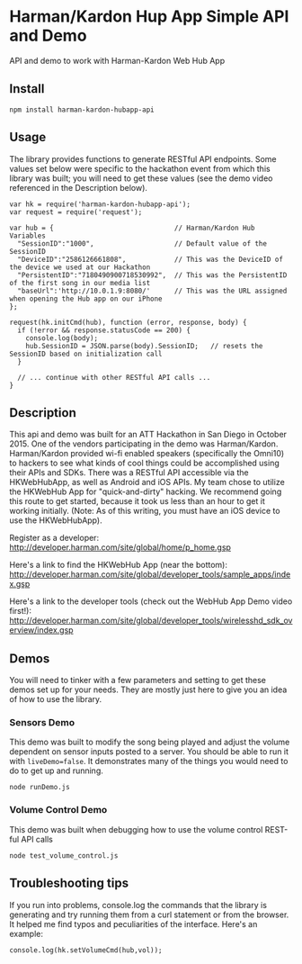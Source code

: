 # Harman/Kardon Hup App Simple API and Demo
API and demo to work with Harman-Kardon Web Hub App

## Install
```
npm install harman-kardon-hubapp-api
```

## Usage
The library provides functions to generate RESTful API endpoints. Some values set below were specific to the 
hackathon event from which this library was built; you will need to get these values (see the demo video referenced 
in the Description below).
```
var hk = require('harman-kardon-hubapp-api');
var request = require('request');

var hub = {                              // Harman/Kardon Hub Variables
  "SessionID":"1000",                    // Default value of the SessionID
  "DeviceID":"2586126661808",            // This was the DeviceID of the device we used at our Hackathon
  "PersistentID":"7180490900718530992",  // This was the PersistentID of the first song in our media list 
  "baseUrl":'http://10.0.1.9:8080/'      // This was the URL assigned when opening the Hub app on our iPhone
};

request(hk.initCmd(hub), function (error, response, body) {
  if (!error && response.statusCode == 200) {
    console.log(body);
    hub.SessionID = JSON.parse(body).SessionID;   // resets the SessionID based on initialization call
  }
  
  // ... continue with other RESTful API calls ...
}
```

## Description
This api and demo was built for an ATT Hackathon in San Diego in October 2015. One of the vendors
participating in the demo was Harman/Kardon. Harman/Kardon provided wi-fi enabled speakers (specifically
the Omni10) to hackers to see what kinds of cool things could be accomplished using their APIs and SDKs. 
There was a RESTful API accessible via the HKWebHubApp, as well as Android and iOS APIs.  My team chose to
utilize the HKWebHub App for "quick-and-dirty" hacking.  We recommend going this route to get started, because
it took us less than an hour to get it working initially.  (Note: As of this writing, you must have an iOS device to use the 
HKWebHubApp).

Register as a developer:
http://developer.harman.com/site/global/home/p_home.gsp

Here's a link to find the HKWebHub App (near the bottom):
http://developer.harman.com/site/global/developer_tools/sample_apps/index.gsp

Here's a link to the developer tools (check out the WebHub App Demo video first!):
http://developer.harman.com/site/global/developer_tools/wirelesshd_sdk_overview/index.gsp

## Demos
You will need to tinker with a few parameters and setting to get these demos set up for your needs.  They are mostly
just here to give you an idea of how to use the library.

### Sensors Demo
This demo was built to modify the song being played and adjust the volume dependent on sensor inputs posted to a 
server.  You should be able to run it with `liveDemo=false`.  It demonstrates many of the things you would need to do
to get up and running.
```
node runDemo.js
```

### Volume Control Demo
This demo was built when debugging how to use the volume control REST-ful API calls
```
node test_volume_control.js
```

## Troubleshooting tips
If you run into problems, console.log the commands that the library is generating and try running them from a curl
statement or from the browser. It helped me find typos and peculiarities of the interface. Here's an example:
```
console.log(hk.setVolumeCmd(hub,vol));
```